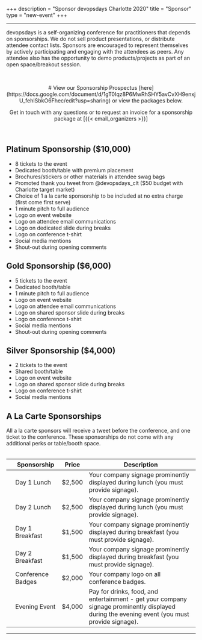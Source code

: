 +++
description = "Sponsor devopsdays Charlotte 2020"
title = "Sponsor"
type = "new-event"
+++
<hr>

devopsdays is a self-organizing conference for practitioners that depends on sponsorships. We do not sell product presentations, or distribute attendee contact lists. Sponsors are encouraged to represent themselves by actively participating and engaging with the attendees as peers. Any attendee also has the opportunity to demo products/projects as part of an open space/breakout session.
<p>

<br>
<center>
# View our Sponsorship Prospectus [here](https://docs.google.com/document/d/1gT0Iqz8P6MwRhSHY5avCvXH9enxjU_fehISbkO6Fhec/edit?usp=sharing) or view the packages below. 

Get in touch with any questions or to request an invoice for a sponsorship package at [{{< email_organizers >}}]
</center>
<br>

<h2>Platinum Sponsorship ($10,000)</h2>

 - 8 tickets to the event
 - Dedicated booth/table with premium placement
 - Brochures/stickers or other materials in attendee swag bags
 - Promoted thank you tweet from @devopsdays_clt ($50 budget with Charlotte target market)
 - Choice of 1 a la carte sponsorship to be included at no extra charge (first come first serve)
 - 1 minute pitch to full audience
 - Logo on event website
 - Logo on attendee email communications
 - Logo on dedicated slide during breaks
 - Logo on conference t-shirt
 - Social media mentions
 - Shout-out during opening comments


<h2>Gold Sponsorship ($6,000)</h2>

 - 5 tickets to the event
 - Dedicated booth/table
 - 1 minute pitch to full audience
 - Logo on event website
 - Logo on attendee email communications
 - Logo on shared sponsor slide during breaks
 - Logo on conference t-shirt
 - Social media mentions
 - Shout-out during opening comments


<h2>Silver Sponsorship ($4,000)</h2>

 - 2 tickets to the event
 - Shared booth/table
 - Logo on event website
 - Logo on shared sponsor slide during breaks
 - Logo on conference t-shirt
 - Social media mentions
<p>

<h2><a id="special">A La Carte Sponsorships</a></h2>

All a la carte sponsors will receive a tweet before the conference, and one ticket to the conference. These sponsorships do not come with any additional perks or table/booth space.
<br/><br/>

<table class = "table table-bordered table-responsive">
  <thead>
    <tr>
      <th scope="col"></th>
      <th scope="col">Sponsorship</th>
      <th scope="col">Price</th>
      <th scope="col">Description</th>
    </tr>
  </thead>
  <tbody>
    <tr>
      <td align="center"><i class="fa fa-cutlery fa-4x"></i></td>
      <td>Day 1 Lunch</td>
      <td>$2,500</td>
      <td>Your company signage prominently displayed during lunch (you must provide signage).</td>
    </tr>
    <tr>
      <td align="center"><i class="fa fa-cutlery fa-4x"></i></td>
      <td>Day 2 Lunch</td>
      <td>$2,500</td>
      <td>Your company signage prominently displayed during lunch (you must provide signage).</td>
    </tr>
    <tr>
      <td align="center"><i class="fa fa-coffee fa-4x"></i></td>
      <td>Day 1 Breakfast</td>
      <td>$1,500</td>
      <td>Your company signage prominently displayed during breakfast (you must provide signage).</td>
    </tr>
    <tr>
      <td align="center"><i class="fa fa-coffee fa-4x"></i></td>
      <td>Day 2 Breakfast</td>
      <td>$1,500</td>
      <td>Your company signage prominently displayed during breakfast (you must provide signage).</td>
    </tr>
    <tr>
      <td align="center"><i class="fa fa-id-badge fa-4x"></i></td>
      <td>Conference Badges</td>
      <td>$2,000</td>
      <td>Your company logo on all conference badges.</td>
    </tr>
    <tr>
      <td align="center"><i class="fa fa-music fa-4x"></i></td>
      <td>Evening Event</td>
      <td>$4,000</td>
      <td>Pay for drinks, food, and entertainment - get your company signage prominently displayed during the evening event (you must provide signage).</td>
    </tr>
  </tbody>
</table>
<hr/>